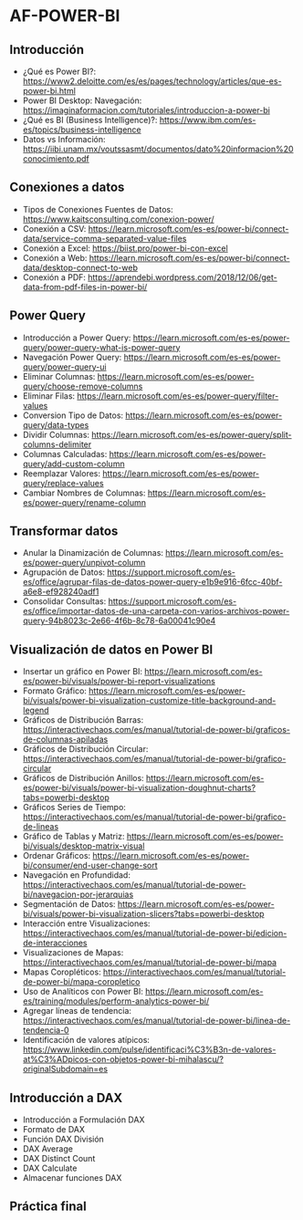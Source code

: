 # AF-POWER-BI

## Introducción

- ¿Qué es Power BI?: https://www2.deloitte.com/es/es/pages/technology/articles/que-es-power-bi.html
- Power BI Desktop: Navegación: https://imaginaformacion.com/tutoriales/introduccion-a-power-bi
- ¿Qué es BI (Business Intelligence)?: https://www.ibm.com/es-es/topics/business-intelligence
- Datos vs Información: https://iibi.unam.mx/voutssasmt/documentos/dato%20informacion%20conocimiento.pdf

## Conexiones a datos

- Tipos de Conexiones Fuentes de Datos: https://www.kaitsconsulting.com/conexion-power/
- Conexión a CSV: https://learn.microsoft.com/es-es/power-bi/connect-data/service-comma-separated-value-files
- Conexión a Excel: https://biist.pro/power-bi-con-excel
- Conexión a Web: https://learn.microsoft.com/es-es/power-bi/connect-data/desktop-connect-to-web
- Conexión a PDF: https://aprendebi.wordpress.com/2018/12/06/get-data-from-pdf-files-in-power-bi/

## Power Query

- Introducción a Power Query: https://learn.microsoft.com/es-es/power-query/power-query-what-is-power-query
- Navegación Power Query: https://learn.microsoft.com/es-es/power-query/power-query-ui
- Eliminar Columnas: https://learn.microsoft.com/es-es/power-query/choose-remove-columns
- Eliminar Filas: https://learn.microsoft.com/es-es/power-query/filter-values
- Conversion Tipo de Datos: https://learn.microsoft.com/es-es/power-query/data-types
- Dividir Columnas: https://learn.microsoft.com/es-es/power-query/split-columns-delimiter
- Columnas Calculadas: https://learn.microsoft.com/es-es/power-query/add-custom-column
- Reemplazar Valores: https://learn.microsoft.com/es-es/power-query/replace-values
- Cambiar Nombres de Columnas: https://learn.microsoft.com/es-es/power-query/rename-column

## Transformar datos

- Anular la Dinamización de Columnas: https://learn.microsoft.com/es-es/power-query/unpivot-column
- Agrupación de Datos: https://support.microsoft.com/es-es/office/agrupar-filas-de-datos-power-query-e1b9e916-6fcc-40bf-a6e8-ef928240adf1
- Consolidar Consultas: https://support.microsoft.com/es-es/office/importar-datos-de-una-carpeta-con-varios-archivos-power-query-94b8023c-2e66-4f6b-8c78-6a00041c90e4

## Visualización de datos en Power BI

- Insertar un gráfico en Power BI: https://learn.microsoft.com/es-es/power-bi/visuals/power-bi-report-visualizations
- Formato Gráfico: https://learn.microsoft.com/es-es/power-bi/visuals/power-bi-visualization-customize-title-background-and-legend
- Gráficos de Distribución Barras: https://interactivechaos.com/es/manual/tutorial-de-power-bi/graficos-de-columnas-apiladas
- Gráficos de Distribución Circular: https://interactivechaos.com/es/manual/tutorial-de-power-bi/grafico-circular
- Gráficos de Distribución Anillos: https://learn.microsoft.com/es-es/power-bi/visuals/power-bi-visualization-doughnut-charts?tabs=powerbi-desktop
- Gráficos Series de Tiempo: https://interactivechaos.com/es/manual/tutorial-de-power-bi/grafico-de-lineas
- Gráfico de Tablas y Matriz: https://learn.microsoft.com/es-es/power-bi/visuals/desktop-matrix-visual
- Ordenar Gráficos: https://learn.microsoft.com/es-es/power-bi/consumer/end-user-change-sort
- Navegación en Profundidad: https://interactivechaos.com/es/manual/tutorial-de-power-bi/navegacion-por-jerarquias
- Segmentación de Datos: https://learn.microsoft.com/es-es/power-bi/visuals/power-bi-visualization-slicers?tabs=powerbi-desktop
- Interacción entre Visualizaciones: https://interactivechaos.com/es/manual/tutorial-de-power-bi/edicion-de-interacciones
- Visualizaciones de Mapas: https://interactivechaos.com/es/manual/tutorial-de-power-bi/mapa
- Mapas Coropléticos: https://interactivechaos.com/es/manual/tutorial-de-power-bi/mapa-coropletico
- Uso de Analíticos con Power BI: https://learn.microsoft.com/es-es/training/modules/perform-analytics-power-bi/
- Agregar líneas de tendencia: https://interactivechaos.com/es/manual/tutorial-de-power-bi/linea-de-tendencia-0
- Identificación de valores atípicos: https://www.linkedin.com/pulse/identificaci%C3%B3n-de-valores-at%C3%ADpicos-con-objetos-power-bi-mihalascu/?originalSubdomain=es

## Introducción a DAX

- Introducción a Formulación DAX
- Formato de DAX
- Función DAX División
- DAX Average
- DAX Distinct Count
- DAX Calculate
- Almacenar funciones DAX

## Práctica final
